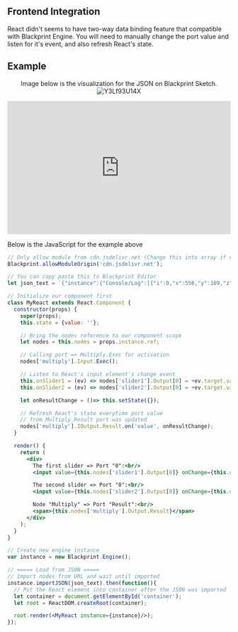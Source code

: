 ## Frontend Integration
React didn't seems to have two-way data binding feature that compatible with Blackprint Engine. You will need to manually change the port value and listen for it's event, and also refresh React's state.

## Example
<center>

Image below is the visualization for the JSON on Blackprint Sketch.
![Y3Lf93U14X](https://user-images.githubusercontent.com/11073373/184805845-ba6b13b4-fbc0-474c-b894-b6bcb40671e9.png)

</center>

<iframe height="300" style="width: 100%;" scrolling="no" title="Blackprint Engine + React" src="https://codepen.io/stefansarya/embed/abYQZeJ?default-tab=html%2Cresult" frameborder="no" loading="lazy" allowtransparency="true" allowfullscreen="true">
  See the Pen <a href="https://codepen.io/stefansarya/pen/abYQZeJ">
  Untitled</a> by StefansArya (<a href="https://codepen.io/stefansarya">@stefansarya</a>)
  on <a href="https://codepen.io">CodePen</a>.
</iframe>

Below is the JavaScript for the example above
```jsx
// Only allow module from cdn.jsdelivr.net (Change this into array if needed)
Blackprint.allowModuleOrigin('cdn.jsdelivr.net');

// You can copy paste this to Blackprint Editor
let json_text = `{"instance":{"Console/Log":[{"i":0,"x":556,"y":109,"z":0,"id":"logger"}],"Input/UI/SliderBox":[{"i":1,"x":86,"y":154,"z":1,"id":"slider1","data":{"0":{"value":2,"min":-100,"max":100,"step":0.1}},"output":{"0":[{"i":2,"name":"A"}]}},{"i":4,"x":86,"y":193,"z":2,"id":"slider2","data":{"0":{"value":2,"min":-100,"max":100,"step":0.1}},"output":{"0":[{"i":2,"name":"B"}]}}],"Example/Math/Multiply":[{"i":2,"x":326,"y":90,"z":3,"id":"multiply","output":{"Result":[{"i":0,"name":"Any"}]}}],"Example/Button/Simple":[{"i":3,"x":49,"y":55,"z":4,"output":{"Clicked":[{"i":2,"name":"Exec"}]}}]},"moduleJS":["https://cdn.jsdelivr.net/npm/@blackprint/nodes@0.9/dist/nodes-console.mjs","https://cdn.jsdelivr.net/npm/@blackprint/nodes@0.9/dist/nodes-input.mjs","https://cdn.jsdelivr.net/npm/@blackprint/nodes@0.9/dist/nodes-example.mjs"]}`;

// Initialize our component first
class MyReact extends React.Component {
  constructor(props) {
    super(props);
    this.state = {value: ''};

    // Bring the nodes reference to our component scope
    let nodes = this.nodes = props.instance.ref;

    // Calling port => Multiply.Exec for activation
    nodes['multiply'].Input.Exec();

	// Listen to React's input element's change event
    this.onSlider1 = (ev) => nodes['slider1'].Output[0] = +ev.target.value;
    this.onSlider2 = (ev) => nodes['slider2'].Output[0] = +ev.target.value;

    let onResultChange = ()=> this.setState({});

    // Refresh React's state everytime port value
    // from Multiply.Result port was updated
    nodes['multiply'].IOutput.Result.on('value', onResultChange);
  }

  render() {
    return (
      <div>
        The first slider => Port "0":<br/>
        <input value={this.nodes['slider1'].Output[0]} onChange={this.onSlider1} type="number"/>

        The second slider => Port "0":<br/>
        <input value={this.nodes['slider2'].Output[0]} onChange={this.onSlider2} type="number"/>

        Node "Multiply" => Port "Result":<br/>
        <span>{this.nodes['multiply'].Output.Result}</span>
      </div>
    );
  }
}

// Create new engine instance
var instance = new Blackprint.Engine();

// ===== Load from JSON =====
// Import nodes from URL and wait until imported
instance.importJSON(json_text).then(function(){
  // Put the React element into container after the JSON was imported
  let container = document.getElementById('container');
  let root = ReactDOM.createRoot(container);

  root.render(<MyReact instance={instance}/>);
});
```
